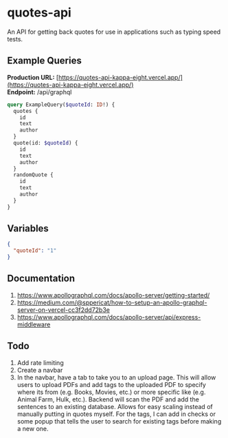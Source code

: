 # quotes-api
An API for getting back quotes for use in applications such as typing speed tests.


## Example Queries
**Production URL:**  [https://quotes-api-kappa-eight.vercel.app/](https://quotes-api-kappa-eight.vercel.app/) <br>
**Endpoint:** /api/graphql
```graphql
query ExampleQuery($quoteId: ID!) {
  quotes {
    id
    text
    author
  }
  quote(id: $quoteId) {
    id
    text
    author
  }
  randomQuote {
    id
    text
    author
  }
}
```

## Variables
```json
{
  "quoteId": "1"
}
```

## Documentation
1. https://www.apollographql.com/docs/apollo-server/getting-started/
2. https://medium.com/@sppericat/how-to-setup-an-apollo-graphql-server-on-vercel-cc3f2dd72b3e
3. https://www.apollographql.com/docs/apollo-server/api/express-middleware

## Todo
1. Add rate limiting
2. Create a navbar
3. In the navbar, have a tab to take you to an upload page. This will allow users to upload PDFs and add tags to the uploaded PDF to specify where its from (e.g. Books, Movies, etc.) or more specific like (e.g. Animal Farm, Hulk, etc.). Backend will scan the PDF and add the sentences to an existing database. Allows for easy scaling instead of manually putting in quotes myself. For the tags, I can add in checks or some popup that tells the user to search for existing tags before making a new one.